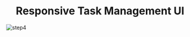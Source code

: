 <h1 align="center">Responsive Task Management UI</h1>

![step4](https://user-images.githubusercontent.com/78317220/190927897-73c563de-c0bf-45f5-9b01-52731517bfc2.png)
